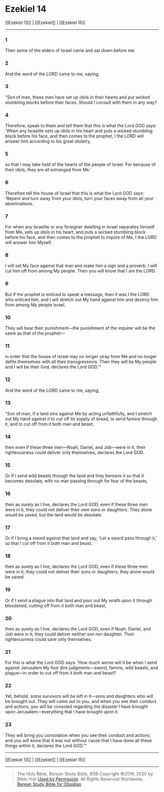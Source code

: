 # Ezekiel 14

[[Ezekiel 13]] | [[Ezekiel]] | [[Ezekiel 15]]

---

### 1
Then some of the elders of Israel came and sat down before me.

### 2
And the word of the LORD came to me, saying,

### 3
"Son of man, these men have set up idols in their hearts and put wicked stumbling blocks before their faces. Should I consult with them in any way?

### 4
Therefore, speak to them and tell them that this is what the Lord GOD says: 'When any Israelite sets up idols in his heart and puts a wicked stumbling block before his face, and then comes to the prophet, I the LORD will answer him according to his great idolatry,

### 5
so that I may take hold of the hearts of the people of Israel. For because of their idols, they are all estranged from Me.'

### 6
Therefore tell the house of Israel that this is what the Lord GOD says: 'Repent and turn away from your idols; turn your faces away from all your abominations.

### 7
For when any Israelite or any foreigner dwelling in Israel separates himself from Me, sets up idols in his heart, and puts a wicked stumbling block before his face, and then comes to the prophet to inquire of Me, I the LORD will answer him Myself.

### 8
I will set My face against that man and make him a sign and a proverb; I will cut him off from among My people. Then you will know that I am the LORD.

### 9
But if the prophet is enticed to speak a message, then it was I the LORD who enticed him, and I will stretch out My hand against him and destroy him from among My people Israel.

### 10
They will bear their punishment—the punishment of the inquirer will be the same as that of the prophet—

### 11
in order that the house of Israel may no longer stray from Me and no longer defile themselves with all their transgressions. Then they will be My people and I will be their God, declares the Lord GOD.'"

### 12
And the word of the LORD came to me, saying,

### 13
"Son of man, if a land sins against Me by acting unfaithfully, and I stretch out My hand against it to cut off its supply of bread, to send famine through it, and to cut off from it both man and beast,

### 14
then even if these three men—Noah, Daniel, and Job—were in it, their righteousness could deliver only themselves, declares the Lord GOD.

### 15
Or if I send wild beasts through the land and they bereave it so that it becomes desolate, with no man passing through for fear of the beasts,

### 16
then as surely as I live, declares the Lord GOD, even if these three men were in it, they could not deliver their own sons or daughters. They alone would be saved, but the land would be desolate.

### 17
Or if I bring a sword against that land and say, 'Let a sword pass through it,' so that I cut off from it both man and beast,

### 18
then as surely as I live, declares the Lord GOD, even if these three men were in it, they could not deliver their sons or daughters; they alone would be saved.

### 19
Or if I send a plague into that land and pour out My wrath upon it through bloodshed, cutting off from it both man and beast,

### 20
then as surely as I live, declares the Lord GOD, even if Noah, Daniel, and Job were in it, they could deliver neither son nor daughter. Their righteousness could save only themselves.

### 21
For this is what the Lord GOD says: 'How much worse will it be when I send against Jerusalem My four dire judgments—sword, famine, wild beasts, and plague—in order to cut off from it both man and beast?

### 22
Yet, behold, some survivors will be left in it—sons and daughters who will be brought out. They will come out to you, and when you see their conduct and actions, you will be consoled regarding the disaster I have brought upon Jerusalem—everything that I have brought upon it.

### 23
They will bring you consolation when you see their conduct and actions, and you will know that it was not without cause that I have done all these things within it, declares the Lord GOD.'"

---

[[Ezekiel 13]] | [[Ezekiel]] | [[Ezekiel 15]]

---

> The Holy Bible, Berean Study Bible, BSB
> Copyright &copy;2016, 2020 by Bible Hub
> [Used by Permission](https://berean.bible/terms.htm). All Rights Reserved Worldwide.
> [Berean Study Bible for Obsidian](https://github.com/gapmiss/berean-study-bible-for-obsidian)</small>

